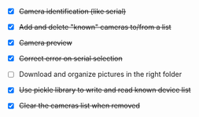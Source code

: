 - [x] <del>Camera identification (like serial)</del>
- [x] <del>Add and delete "known" cameras to/from a list</del>
- [x] <del>Camera preview</del>
- [x] <del>Correct error on serial selection</del>
- [ ] Download and organize pictures in the right folder
- [x] <del>Use pickle library to write and read known device list</del>
- [x] <del>Clear the cameras list when removed</del>
 
